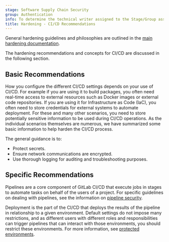 ```yaml
---
stage: Software Supply Chain Security
group: Authentication
info: To determine the technical writer assigned to the Stage/Group associated with this page, see https://handbook.gitlab.com/handbook/product/ux/technical-writing/#assignments
title: Hardening - CI/CD Recommendations
---
```


General hardening guidelines and philosophies are outlined in the [main hardening documentation](hardening.md).

The hardening recommendations and concepts for CI/CD are discussed in the following section.

## Basic Recommendations

How you configure the different CI/CD settings depends on your use of CI/CD. For example if you are using it to build
packages, you often need real-time access to external resources such as Docker
images or external code repositories. If you are using it for Infrastructure
as Code (IaC), you often need to store credentials for external systems to
automate deployment. For these and many other scenarios, you need to store
potentially sensitive information to be used during CI/CD operations. As the
individual scenarios themselves are numerous, we have summarized some basic
information to help harden the CI/CD process.

The general guidance is to:

- Protect secrets.
- Ensure network communications are encrypted.
- Use thorough logging for auditing and troubleshooting purposes.

## Specific Recommendations

Pipelines are a core component of GitLab CI/CD that execute jobs in stages to automate tasks
on behalf of the users of a project. For specific guidelines on dealing with pipelines,
see the information on [pipeline security](../ci/pipelines/pipeline_security.md).

Deployment is the part of the CI/CD that deploys the results of the pipeline in
relationship to a given environment. Default settings do not impose many
restrictions, and as different users with different roles and responsibilities can
trigger pipelines that can interact with those environments, you should
restrict these environments. For more information, see
[protected environments](../ci/environments/protected_environments.md).
